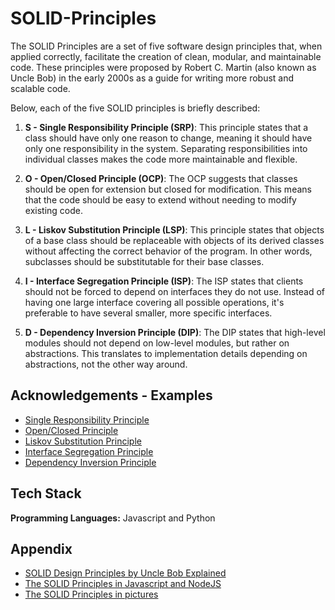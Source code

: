 # SOLID-Principles
The SOLID Principles are a set of five software design principles that, when applied correctly, facilitate the creation of clean, modular, and maintainable code. These principles were proposed by Robert C. Martin (also known as Uncle Bob) in the early 2000s as a guide for writing more robust and scalable code.

Below, each of the five SOLID principles is briefly described:

1. **S - Single Responsibility Principle (SRP)**:
This principle states that a class should have only one reason to change, meaning it should have only one responsibility in the system. Separating responsibilities into individual classes makes the code more maintainable and flexible.

2. **O - Open/Closed Principle (OCP)**:
The OCP suggests that classes should be open for extension but closed for modification. This means that the code should be easy to extend without needing to modify existing code.

3. **L - Liskov Substitution Principle (LSP)**:
This principle states that objects of a base class should be replaceable with objects of its derived classes without affecting the correct behavior of the program. In other words, subclasses should be substitutable for their base classes.

4. **I - Interface Segregation Principle (ISP)**:
The ISP states that clients should not be forced to depend on interfaces they do not use. Instead of having one large interface covering all possible operations, it's preferable to have several smaller, more specific interfaces.

5. **D - Dependency Inversion Principle (DIP)**:
The DIP states that high-level modules should not depend on low-level modules, but rather on abstractions. This translates to implementation details depending on abstractions, not the other way around.

## Acknowledgements - Examples

- [Single Responsibility Principle](https://awesomeopensource.com/project/elangosundar/awesome-README-templates)
- [Open/Closed Principle](https://github.com/matiassingers/awesome-readme)
- [Liskov Substitution Principle](https://bulldogjob.com/news/449-how-to-write-a-good-readme-for-your-github-project)
- [Interface Segregation Principle](https://bulldogjob.com/news/449-how-to-write-a-good-readme-for-your-github-project)
- [Dependency Inversion Principle](https://bulldogjob.com/news/449-how-to-write-a-good-readme-for-your-github-project)


## Tech Stack

**Programming Languages:** Javascript and Python


## Appendix
- [SOLID Design Principles by Uncle Bob Explained](https://codewithpawan.medium.com/understanding-solid-principles-in-javascript-and-node-js-9abb09760049)
- [The SOLID Principles in Javascript and NodeJS](https://codewithpawan.medium.com/understanding-solid-principles-in-javascript-and-node-js-9abb09760049)
- [The SOLID Principles in pictures](https://medium.com/backticks-tildes/the-s-o-l-i-d-principles-in-pictures-b34ce2f1e898)
